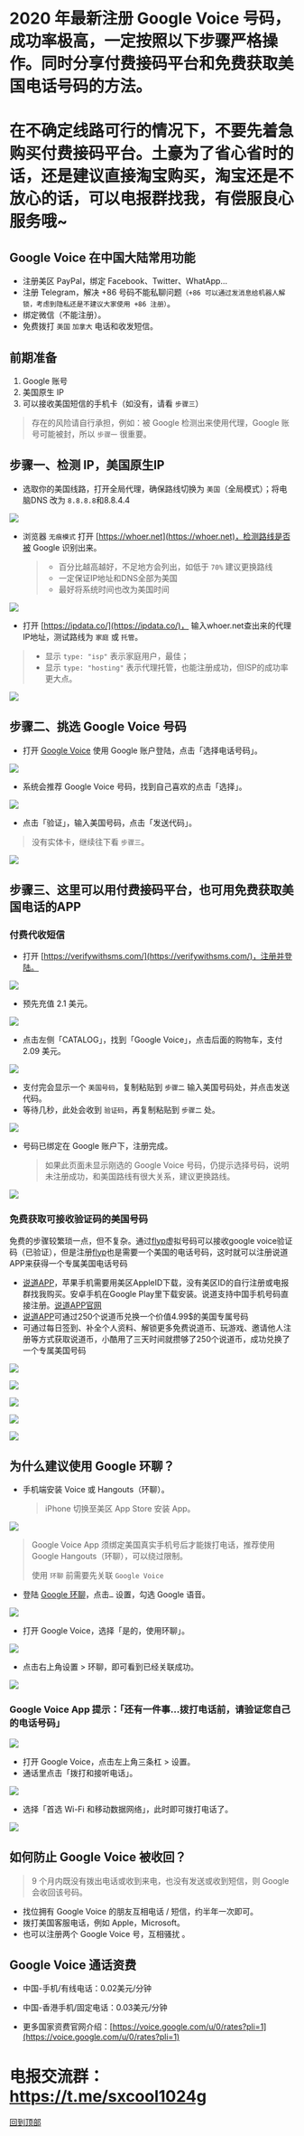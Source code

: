 # 2020 年最新注册 Google Voice 号码，成功率极高，一定按照以下步骤严格操作。同时分享付费接码平台和免费获取美国电话号码的方法。
# 在不确定线路可行的情况下，不要先着急购买付费接码平台。土豪为了省心省时的话，还是建议直接淘宝购买，淘宝还是不放心的话，可以电报群找我，有偿服良心服务哦~

## Google Voice 在中国大陆常用功能

* 注册美区 PayPal，绑定 Facebook、Twitter、WhatApp…
* 注册 Telegram，解决 +86 号码不能私聊问题`（+86 可以通过发消息给机器人解锁，考虑到隐私还是不建议大家使用 +86 注册）`。
* 绑定微信（不能注册）。
* 免费拨打 `美国` `加拿大` 电话和收发短信。

## 前期准备

1. Google 账号
2. 美国原生 IP
3. 可以接收美国短信的手机卡（如没有，请看 `步骤三`）

> 存在的风险请自行承担，例如：被 Google 检测出来使用代理，Google 账号可能被封，所以 `步骤一` 很重要。

## 步骤一、检测 IP，美国原生IP
* 选取你的美国线路，打开全局代理，确保路线切换为 `美国`（全局模式）；将电脑DNS 改为 `8.8.8.8`和8.8.4.4

![](pic/020.jpg)

* 浏览器 `无痕模式` 打开 [https://whoer.net](https://whoer.net)，检测路线是否被 Google 识别出来。
  
  > * 百分比越高越好，不足地方会列出，如低于 `70%` 建议更换路线<br>
  > * 一定保证IP地址和DNS全部为美国
  > * 最好将系统时间也改为美国时间
  
![](pic/002.jpg)

* 打开 [https://ipdata.co/](https://ipdata.co/)， 输入whoer.net查出来的代理IP地址，测试路线为 `家庭` 或 `托管`。

> * 显示 `type: "isp"` 表示家庭用户，最佳；
> * 显示 `type: "hosting"` 表示代理托管，也能注册成功，但ISP的成功率更大点。

![](pic/003.jpg)

## 步骤二、挑选 Google Voice 号码

* 打开 [Google Voice](https://voice.google.com/) 使用 Google 账户登陆，点击「选择电话号码」。

![](pic/004.png)

* 系统会推荐 Google Voice 号码，找到自己喜欢的点击「选择」。

![](pic/005.png)

* 点击「验证」，输入美国号码，点击「发送代码」。

> 没有实体卡，继续往下看 `步骤三`。

![](pic/006.png)

## 步骤三、这里可以用付费接码平台，也可用免费获取美国电话的APP

### 付费代收短信

* 打开 [https://verifywithsms.com/](https://verifywithsms.com/)，注册并登陆。

![](pic/007.png)

* 预先充值 2.1 美元。

![](pic/008.png)

* 点击左侧「CATALOG」，找到「Google Voice」，点击后面的购物车，支付 2.09 美元。

![](pic/009.png)

* 支付完会显示一个 `美国号码`，复制粘贴到 `步骤二` 输入美国号码处，并点击发送代码。
* 等待几秒，此处会收到 `验证码`，再复制粘贴到 `步骤二` 处。

![](pic/010.jpg)

* 号码已绑定在 Google 账户下，注册完成。
  
  > 如果此页面未显示刚选的 Google Voice 号码，仍提示选择号码，说明未注册成功，和美国路线有很大关系，建议更换路线。
  
![](pic/011.png)
  
### 免费获取可接收验证码的美国号码

免费的步骤较繁琐一点，但不复杂。通过[flyp](https://getflyp.com/get-flyp/)虚拟号码可以接收google voice验证码（已验证），但是注册[flyp](https://getflyp.com/get-flyp/)也是需要一个美国的电话号码，这时就可以注册说道APP来获得一个专属美国电话号码<br>

* [说道APP](https://tku.page.link/nLs3)，苹果手机需要用美区AppleID下载，没有美区ID的自行注册或电报群找我购买。安卓手机在Google Play里下载安装。说道支持中国手机号码直接注册。[说道APP官网](https://tku.page.link/nLs3)
* [说道APP](https://tku.page.link/nLs3)可通过250个说道币兑换一个价值4.99$的美国专属号码
* 可通过每日签到、补全个人资料、解锁更多免费说道币、玩游戏、邀请他人注册等方式获取说道币，小酷用了三天时间就攒够了250个说道币，成功兑换了一个专属美国号码

![](pic/025.png)<br>

![](pic/021.png)<br>

![](pic/022.png)<br>

![](pic/023.png)<br>

![](pic/024.png)

## 为什么建议使用 Google 环聊？

* 手机端安装 Voice 或 Hangouts（环聊）。
  
  > iPhone 切换至美区 App Store 安装 App。

![](pic/012.jpg)

> Google Voice App 须绑定美国真实手机号后才能拨打电话，推荐使用 Google Hangouts（环聊），可以绕过限制。
> 
> 使用 `环聊` 前需要先关联 `Google Voice`

* 登陆 [Google 环聊](https://hangouts.google.com/?authuser=2)，点击`…` 设置，勾选 Google 语音。

![](pic/015.png)

* 打开 Google Voice，选择「是的，使用环聊」。

![](pic/016.png)

* 点击右上角设置 > 环聊，即可看到已经关联成功。

![](pic/017.png)

### Google Voice App 提示：「还有一件事…拨打电话前，请验证您自己的电话号码」

![](pic/018.png)

- 打开 Google Voice，点击左上角三条杠 > 设置。
- 通话里点击「拨打和接听电话」。

![](pic/013.png)

* 选择「首选 Wi-Fi 和移动数据网络」，此时即可拨打电话了。

![](pic/014.jpg)

## 如何防止 Google Voice 被收回？

> 9 个月内既没有拨出电话或收到来电，也没有发送或收到短信，则 Google 会收回该号码。

* 找位拥有 Google Voice 的朋友互相电话 / 短信，约半年一次即可。
* 拨打美国客服电话，例如 Apple，Microsoft。
* 也可以注册两个 Google Voice 号，互相骚扰 。

## Google Voice 通话资费

* 中国-手机/有线电话：0.02美元/分钟

* 中国-香港手机/固定电话：0.03美元/分钟

* 更多国家资费官网介绍：[https://voice.google.com/u/0/rates?pli=1](https://voice.google.com/u/0/rates?pli=1)

# 电报交流群：https://t.me/sxcool1024g
[回到顶部](#readme)

